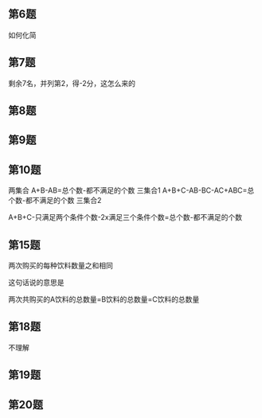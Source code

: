 ## 第6题

如何化简

## 第7题

剩余7名，并列第2，得-2分，这怎么来的

## 第8题

## 第9题

## 第10题

两集合
A+B-AB=总个数-都不满足的个数
三集合1
A+B+C-AB-BC-AC+ABC=总个数-都不满足的个数
三集合2 

A+B+C-只满足两个条件个数-2x满足三个条件个数=总个数-都不满足的个数

## 第15题

两次购买的每种饮料数量之和相同

这句话说的意思是

两次共购买的A饮料的总数量=B饮料的总数量=C饮料的总数量

## 第18题

不理解

## 第19题

## 第20题